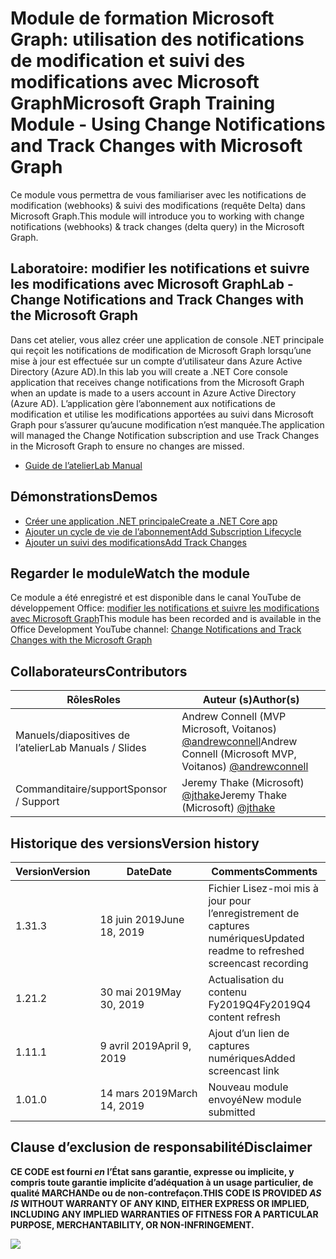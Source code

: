 # <a name="microsoft-graph-training-module---using-change-notifications-and-track-changes-with-microsoft-graph"></a><span data-ttu-id="cc2f8-101">Module de formation Microsoft Graph: utilisation des notifications de modification et suivi des modifications avec Microsoft Graph</span><span class="sxs-lookup"><span data-stu-id="cc2f8-101">Microsoft Graph Training Module - Using Change Notifications and Track Changes with Microsoft Graph</span></span>

<span data-ttu-id="cc2f8-102">Ce module vous permettra de vous familiariser avec les notifications de modification (webhooks) & suivi des modifications (requête Delta) dans Microsoft Graph.</span><span class="sxs-lookup"><span data-stu-id="cc2f8-102">This module will introduce you to working with change notifications (webhooks) & track changes (delta query) in the Microsoft Graph.</span></span>

## <a name="lab---change-notifications-and-track-changes-with-the-microsoft-graph"></a><span data-ttu-id="cc2f8-103">Laboratoire: modifier les notifications et suivre les modifications avec Microsoft Graph</span><span class="sxs-lookup"><span data-stu-id="cc2f8-103">Lab - Change Notifications and Track Changes with the Microsoft Graph</span></span>

<span data-ttu-id="cc2f8-104">Dans cet atelier, vous allez créer une application de console .NET principale qui reçoit les notifications de modification de Microsoft Graph lorsqu’une mise à jour est effectuée sur un compte d’utilisateur dans Azure Active Directory (Azure AD).</span><span class="sxs-lookup"><span data-stu-id="cc2f8-104">In this lab you will create a .NET Core console application that receives change notifications from the Microsoft Graph when an update is made to a users account in Azure Active Directory (Azure AD).</span></span> <span data-ttu-id="cc2f8-105">L’application gère l’abonnement aux notifications de modification et utilise les modifications apportées au suivi dans Microsoft Graph pour s’assurer qu’aucune modification n’est manquée.</span><span class="sxs-lookup"><span data-stu-id="cc2f8-105">The application will managed the Change Notification subscription and use Track Changes in the Microsoft Graph to ensure no changes are missed.</span></span>

- [<span data-ttu-id="cc2f8-106">Guide de l’atelier</span><span class="sxs-lookup"><span data-stu-id="cc2f8-106">Lab Manual</span></span>](./Lab.md)

## <a name="demos"></a><span data-ttu-id="cc2f8-107">Démonstrations</span><span class="sxs-lookup"><span data-stu-id="cc2f8-107">Demos</span></span>

- [<span data-ttu-id="cc2f8-108">Créer une application .NET principale</span><span class="sxs-lookup"><span data-stu-id="cc2f8-108">Create a .NET Core app</span></span>](./demos/01-create-application)
- [<span data-ttu-id="cc2f8-109">Ajouter un cycle de vie de l’abonnement</span><span class="sxs-lookup"><span data-stu-id="cc2f8-109">Add Subscription Lifecycle</span></span>](./demos/02-subscription-management)
- [<span data-ttu-id="cc2f8-110">Ajouter un suivi des modifications</span><span class="sxs-lookup"><span data-stu-id="cc2f8-110">Add Track Changes</span></span>](./demos/03-track-changes)

## <a name="watch-the-module"></a><span data-ttu-id="cc2f8-111">Regarder le module</span><span class="sxs-lookup"><span data-stu-id="cc2f8-111">Watch the module</span></span>

<span data-ttu-id="cc2f8-112">Ce module a été enregistré et est disponible dans le canal YouTube de développement Office: [modifier les notifications et suivre les modifications avec Microsoft Graph](https://youtu.be/fThiCZmIcMQ)</span><span class="sxs-lookup"><span data-stu-id="cc2f8-112">This module has been recorded and is available in the Office Development YouTube channel: [Change Notifications and Track Changes with the Microsoft Graph](https://youtu.be/fThiCZmIcMQ)</span></span>

## <a name="contributors"></a><span data-ttu-id="cc2f8-113">Collaborateurs</span><span class="sxs-lookup"><span data-stu-id="cc2f8-113">Contributors</span></span>

|        <span data-ttu-id="cc2f8-114">Rôles</span><span class="sxs-lookup"><span data-stu-id="cc2f8-114">Roles</span></span>         |                                       <span data-ttu-id="cc2f8-115">Auteur (s)</span><span class="sxs-lookup"><span data-stu-id="cc2f8-115">Author(s)</span></span>                                       |
| -------------------- | ------------------------------------------------------------------------------------- |
| <span data-ttu-id="cc2f8-116">Manuels/diapositives de l’atelier</span><span class="sxs-lookup"><span data-stu-id="cc2f8-116">Lab Manuals / Slides</span></span> | <span data-ttu-id="cc2f8-117">Andrew Connell (MVP Microsoft, Voitanos) [@andrewconnell](//github.com/andrewconnell)</span><span class="sxs-lookup"><span data-stu-id="cc2f8-117">Andrew Connell (Microsoft MVP, Voitanos) [@andrewconnell](//github.com/andrewconnell)</span></span> |
| <span data-ttu-id="cc2f8-118">Commanditaire/support</span><span class="sxs-lookup"><span data-stu-id="cc2f8-118">Sponsor / Support</span></span>    | <span data-ttu-id="cc2f8-119">Jeremy Thake (Microsoft) [@jthake](//github.com/jthake)</span><span class="sxs-lookup"><span data-stu-id="cc2f8-119">Jeremy Thake (Microsoft) [@jthake](//github.com/jthake)</span></span>                               |

## <a name="version-history"></a><span data-ttu-id="cc2f8-120">Historique des versions</span><span class="sxs-lookup"><span data-stu-id="cc2f8-120">Version history</span></span>

| <span data-ttu-id="cc2f8-121">Version</span><span class="sxs-lookup"><span data-stu-id="cc2f8-121">Version</span></span> |      <span data-ttu-id="cc2f8-122">Date</span><span class="sxs-lookup"><span data-stu-id="cc2f8-122">Date</span></span>      |                     <span data-ttu-id="cc2f8-123">Comments</span><span class="sxs-lookup"><span data-stu-id="cc2f8-123">Comments</span></span>                     |
| ------- | -------------- | ------------------------------------------------ |
| <span data-ttu-id="cc2f8-124">1.3</span><span class="sxs-lookup"><span data-stu-id="cc2f8-124">1.3</span></span>     | <span data-ttu-id="cc2f8-125">18 juin 2019</span><span class="sxs-lookup"><span data-stu-id="cc2f8-125">June 18, 2019</span></span>  | <span data-ttu-id="cc2f8-126">Fichier Lisez-moi mis à jour pour l’enregistrement de captures numériques</span><span class="sxs-lookup"><span data-stu-id="cc2f8-126">Updated readme to refreshed screencast recording</span></span> |
| <span data-ttu-id="cc2f8-127">1.2</span><span class="sxs-lookup"><span data-stu-id="cc2f8-127">1.2</span></span>     | <span data-ttu-id="cc2f8-128">30 mai 2019</span><span class="sxs-lookup"><span data-stu-id="cc2f8-128">May 30, 2019</span></span>   | <span data-ttu-id="cc2f8-129">Actualisation du contenu Fy2019Q4</span><span class="sxs-lookup"><span data-stu-id="cc2f8-129">Fy2019Q4 content refresh</span></span>                         |
| <span data-ttu-id="cc2f8-130">1.1</span><span class="sxs-lookup"><span data-stu-id="cc2f8-130">1.1</span></span>     | <span data-ttu-id="cc2f8-131">9 avril 2019</span><span class="sxs-lookup"><span data-stu-id="cc2f8-131">April 9, 2019</span></span>  | <span data-ttu-id="cc2f8-132">Ajout d’un lien de captures numériques</span><span class="sxs-lookup"><span data-stu-id="cc2f8-132">Added screencast link</span></span>                            |
| <span data-ttu-id="cc2f8-133">1.0</span><span class="sxs-lookup"><span data-stu-id="cc2f8-133">1.0</span></span>     | <span data-ttu-id="cc2f8-134">14 mars 2019</span><span class="sxs-lookup"><span data-stu-id="cc2f8-134">March 14, 2019</span></span> | <span data-ttu-id="cc2f8-135">Nouveau module envoyé</span><span class="sxs-lookup"><span data-stu-id="cc2f8-135">New module submitted</span></span>                             |

## <a name="disclaimer"></a><span data-ttu-id="cc2f8-136">Clause d’exclusion de responsabilité</span><span class="sxs-lookup"><span data-stu-id="cc2f8-136">Disclaimer</span></span>

<span data-ttu-id="cc2f8-137">**CE CODE est fourni _en_ l’État sans garantie, expresse ou implicite, y compris toute garantie implicite d’adéquation à un usage particulier, de qualité MARCHANDe ou de non-contrefaçon.**</span><span class="sxs-lookup"><span data-stu-id="cc2f8-137">**THIS CODE IS PROVIDED _AS IS_ WITHOUT WARRANTY OF ANY KIND, EITHER EXPRESS OR IMPLIED, INCLUDING ANY IMPLIED WARRANTIES OF FITNESS FOR A PARTICULAR PURPOSE, MERCHANTABILITY, OR NON-INFRINGEMENT.**</span></span>

<img src="https://telemetry.sharepointpnp.com/msgraph-training-changenotifications" />
